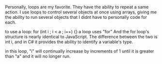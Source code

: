 Personally, loops are my favorite. They have the ability to repeat a same action.
I use loops to control several objects at once using arrays, giving me the ability
to run several objects that I didnt have to personally code for each.

to use a loop:  for (int i ; i < a ; i++) {}  a loop uses "for"
And the for loop's structure is nearly identical to JavaScript.
The difference between the two is int i, and in C# it provides the ability to identify a variable's type.

in this loop, "i" will continually increase by increments of 1 until it is greater than "a" and it will no longer run.